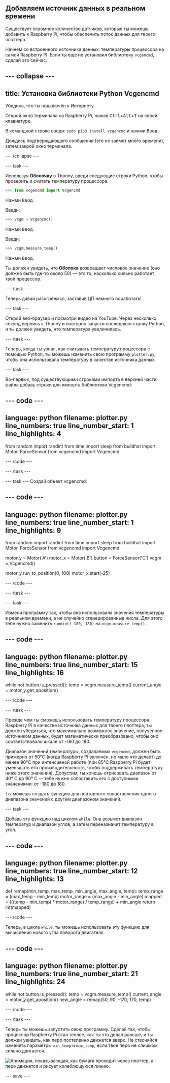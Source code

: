## Добавляем источник данных в реальном времени

Существует огромное количество датчиков, которые ты можешь добавить к Raspberry Pi, чтобы обеспечить поток данных для твоего плоттера.

Начнем со встроенного источника данных: температуры процессора на самой Raspberry Pi. Если ты еще не установил библиотеку `vcgencmd`, сделай это сейчас.

--- collapse ---
---
title: Установка библиотеки Python Vcgencmd
---

Убедись, что ты подключён к Интернету.

Открой окно терминала на Raspberry Pi, нажав <kbd>Ctrl</kbd>+<kbd>Alt</kbd>+<kbd>T</kbd> на своей клавиатуре.

В командной строке введи: `sudo pip3 install vcgencmd` и нажми <kbd>Ввод</kbd>.

Дождись подтверждающего сообщения (это не займет много времени), затем закрой окно терминала.

--- /collapse ---

--- task ---

Используя **Оболочку** в Thonny, введи следующие строки Python, чтобы проверить и считать температуру процессора.

```python
>>> from vcgencmd import Vcgencmd
```
Нажми <kbd>Ввод</kbd>.

Введи:
```python
>>> vcgm = Vcgencmd()
```
Нажми <kbd>Ввод</kbd>.

Введи:
```python
>>> vcgm.measure_temp()
```
Нажми <kbd>Ввод</kbd>.

Ты должен увидеть, что **Оболока** возвращает числовое значение (оно должно быть где-то около 50) — это то, насколько сильно работает твой процессор.

--- /task ---

Теперь давай разогреемся, заставив ЦП немного поработать!

--- task ---

Открой веб-браузер и посмотри видео на YouTube. Через несколько секунд вернись к Thonny и повторно запусти последнюю строку Python, и ты должен увидеть, что температура увеличилась.

--- /task ---

Теперь, когда ты узнал, как считывать температуру процессора с помощью Python, ты можешь изменить свою программу `plotter.py`, чтобы она использовала температуру в качестве источника данных.

--- task ---

Во-первых, под существующими строками импорта в верхней части файла добавь строки для импорта библиотеки Vcgencmd:

--- code ---
---
language: python filename: plotter.py line_numbers: true line_number_start: 1
line_highlights: 4
---

from random import randint from time import sleep from buildhat import Motor, ForceSensor from vcgencmd import Vcgencmd

--- /code ---

--- /task ---

--- task --- Создай объект vcgencmd:

--- code ---
---
language: python filename: plotter.py line_numbers: true line_number_start: 1
line_highlights: 9
---

from random import randint from time import sleep from buildhat import Motor, ForceSensor from vcgencmd import Vcgencmd

motor_y = Motor('A') motor_x = Motor('B') button = ForceSensor('C') vcgm = Vcgencmd()

motor_y.run_to_position(0, 100) motor_x.start(-25)

--- /code ---

--- /task ---

--- task ---

Измени программу так, чтобы она использовала значения температуры в реальном времени, а не случайно сгенерированные числа. Для этого тебе нужно заменить `randint(-180, 180)` на `vcgm.measure_temp()`.

--- code ---
---
language: python filename: plotter.py line_numbers: true line_number_start: 15
line_highlights: 16
---

while not button.is_pressed(): temp = vcgm.measure_temp() current_angle = motor_y.get_aposition()

--- /code ---

--- /task ---

Прежде чем ты сможешь использовать температуру процессора Raspberry Pi в качестве источника данных для твоего плоттера, ты должен убедиться, что максимально возможное значение, полученное источником данных, будет математически преобразовано, чтобы оно соответствовало шкале от -180 до 180.

Диапазон значений температуры, создаваемых `vcgencmd`, должен быть примерно от 50°C (когда Raspberry Pi включен, но мало что делает) до менее 90°C при интенсивной работе (при 85°C Raspberry Pi будет уменьшать его производительность, чтобы поддерживать температуру ниже этого значения). Допустим, ты хочешь отрисовать диапазон от 40° C до 90° C — тебе нужно сопоставить его с доступными значениями: от -180 до 180.

Ты можешь создать функцию для повторного сопоставления одного диапазона значений с другим диапазоном значений.

--- task ---

Добавь эту функцию над циклом `while`. Она возьмет диапазон температур и диапазон углов, а затем переназначит температуру в угол.

--- code ---
---
language: python filename: plotter.py line_numbers: true line_number_start: 12
line_highlights: 13
---

def remap(min_temp, max_temp, min_angle, max_angle, temp): temp_range = (max_temp - min_temp) motor_range = (max_angle - min_angle) mapped = (((temp - min_temp) * motor_range) / temp_range) + min_angle return int(mapped)

--- /code ---

Теперь, в цикле `while`, ты можешь использовать эту функцию для вычисления нового угла поворота двигателя.

--- code ---
---
language: python filename: plotter.py line_numbers: true line_number_start: 21
line_highlights: 24
---

while not button.is_pressed(): temp = vcgm.measure_temp() current_angle = motor_y.get_aposition() new_angle = remap(50, 90, -170, 170, temp)

--- /code ---

--- /task ---

Теперь ты можешь запустить свою программу. Сделай так, чтобы процессор Raspberry Pi стал теплее, как ты это делал раньше, и ты должен увидеть, как перо постепенно движется вверх. Не стесняйся изменять параметры `min_temp` и `max_temp`, если твое перо не слишком сильно двигается.

![Анимация, показывающая, как бумага проходит через плоттер, а перо движется и рисует колеблющуюся линию.](images/plotter_demo_2.gif)


--- save ---
